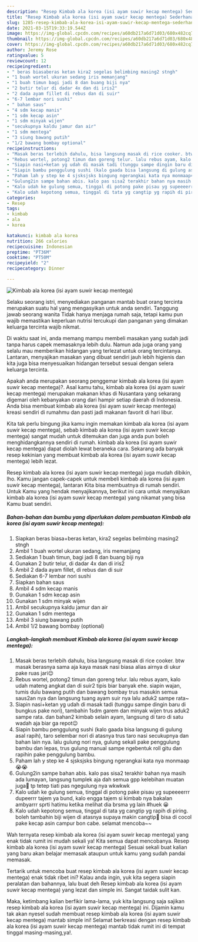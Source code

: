 ```yaml
---
description: "Resep Kimbab ala korea (isi ayam suwir kecap mentega) Sederhana Untuk Jualan"
title: "Resep Kimbab ala korea (isi ayam suwir kecap mentega) Sederhana Untuk Jualan"
slug: 1285-resep-kimbab-ala-korea-isi-ayam-suwir-kecap-mentega-sederhana-untuk-jualan
date: 2021-03-15T19:33:19.544Z
image: https://img-global.cpcdn.com/recipes/a60db217a6d71d03/680x482cq70/kimbab-ala-korea-isi-ayam-suwir-kecap-mentega-foto-resep-utama.jpg
thumbnail: https://img-global.cpcdn.com/recipes/a60db217a6d71d03/680x482cq70/kimbab-ala-korea-isi-ayam-suwir-kecap-mentega-foto-resep-utama.jpg
cover: https://img-global.cpcdn.com/recipes/a60db217a6d71d03/680x482cq70/kimbab-ala-korea-isi-ayam-suwir-kecap-mentega-foto-resep-utama.jpg
author: Jeremy Rose
ratingvalue: 5
reviewcount: 12
recipeingredient:
- " beras biasaberas ketan kira2 segelas belimbing masing2 stngh"
- "1 buah wortel ukuran sedang iris memanjang"
- "1 buah timun bagi jadi 8 dan buang biji nya"
- "2 butir telur di dadar 4x dan di iris2"
- "2 dada ayam fillet di rebus dan di suir"
- "6-7 lembar nori sushi"
- " bahan saus"
- "4 sdm kecap manis"
- "1 sdm kecap asin"
- "1 sdm minyak wijen"
- "secukupnya kaldu jamur dan air"
- "1 sdm mentega"
- "3 siung bawang putih"
- "1/2 bawang bombay optional"
recipeinstructions:
- "Masak beras terlebih dahulu, bisa langsung masak di rice cooker. btw masak berasnya sama aja kaya masak nasi biasa alias airnya di ukur pake ruas jari😌"
- "Rebus wortel, potong2 timun dan goreng telur. lalu rebus ayam, kalo udah mateng angkat dan di suir2 tipis biar banyak ehe. siapin wajan, tumis dulu bawang putih dan bawang bombay trus masukin semua saus2an nya dan langsung tuang ayam suir nya lalu aduk2 sampe rata~"
- "Siapin nasi+ketan yg udah di masak tadi (tunggu sampe dingin baru di bungkus pake nori), tambahin 1sdm garem dan minyak wijen trus aduk2 sampe rata. dan bahan2 kimbab selain ayam, langsung di taro di satu wadah aja biar ga repot😉"
- "Siapin bambu penggulung sushi (kalo gaada bisa langsung di gulung asal rapih), taro selembar nori di atasnya trus taro nasi secukupnya dan bahan lain nya. lalu gulung nori nya, gulung sekali pake penggulung bambu dan lepas, trus gulung manual sampe ngebentuk roll gitu dan rapihin pake penggulung bambu."
- "Paham lah y step ke 4 sjsksjsks bingung ngerangkai kata nya monmaap😭😭"
- "Gulung2in sampe bahan abis. kalo pas sisa2 terakhir bahan nya masih ada lumayan, langsung tumplek aja dah semua gpp kelebihan muatan juga🤧 tp tetep tiati pas ngegulung nya wkwkwk"
- "Kalo udah ke gulung semua, tinggal di potong pake pisau yg supeeeerrr dupeerrr tajem ya bund, kalo engga tajem si kimbab nya bakalan ambyarrr sprti hatimu ketika melihat dia brsma yg lain #huek 😀"
- "Kalo udah kepotong semua, tinggal di tata yg cangtip yg rapih di piring. boleh tambahin biji wijen di atasnya supaya makin cangtip🤩 bisa di cocol pake kecap asin campur bon cabe. selamat mencoba~~"
categories:
- Resep
tags:
- kimbab
- ala
- korea

katakunci: kimbab ala korea 
nutrition: 266 calories
recipecuisine: Indonesian
preptime: "PT36M"
cooktime: "PT50M"
recipeyield: "2"
recipecategory: Dinner

---
```



![Kimbab ala korea (isi ayam suwir kecap mentega)](https://img-global.cpcdn.com/recipes/a60db217a6d71d03/680x482cq70/kimbab-ala-korea-isi-ayam-suwir-kecap-mentega-foto-resep-utama.jpg)

Selaku seorang istri, menyediakan panganan mantab buat orang tercinta merupakan suatu hal yang mengasyikan untuk anda sendiri. Tanggung jawab seorang  wanita Tidak hanya menjaga rumah saja, tetapi kamu pun wajib memastikan keperluan nutrisi tercukupi dan panganan yang dimakan keluarga tercinta wajib nikmat.

Di waktu  saat ini, anda memang mampu membeli masakan yang sudah jadi tanpa harus capek memasaknya lebih dulu. Namun ada juga orang yang selalu mau memberikan hidangan yang terlezat untuk orang tercintanya. Lantaran, menyajikan masakan yang dibuat sendiri jauh lebih higienis dan kita juga bisa menyesuaikan hidangan tersebut sesuai dengan selera keluarga tercinta. 



Apakah anda merupakan seorang penggemar kimbab ala korea (isi ayam suwir kecap mentega)?. Asal kamu tahu, kimbab ala korea (isi ayam suwir kecap mentega) merupakan makanan khas di Nusantara yang sekarang digemari oleh kebanyakan orang dari hampir setiap daerah di Indonesia. Anda bisa membuat kimbab ala korea (isi ayam suwir kecap mentega) kreasi sendiri di rumahmu dan pasti jadi makanan favorit di hari libur.

Kita tak perlu bingung jika kamu ingin memakan kimbab ala korea (isi ayam suwir kecap mentega), sebab kimbab ala korea (isi ayam suwir kecap mentega) sangat mudah untuk ditemukan dan juga anda pun boleh menghidangkannya sendiri di rumah. kimbab ala korea (isi ayam suwir kecap mentega) dapat diolah lewat beraneka cara. Sekarang ada banyak resep kekinian yang membuat kimbab ala korea (isi ayam suwir kecap mentega) lebih lezat.

Resep kimbab ala korea (isi ayam suwir kecap mentega) juga mudah dibikin, lho. Kamu jangan capek-capek untuk membeli kimbab ala korea (isi ayam suwir kecap mentega), lantaran Kita bisa membuatnya di rumah sendiri. Untuk Kamu yang hendak menyajikannya, berikut ini cara untuk menyajikan kimbab ala korea (isi ayam suwir kecap mentega) yang nikamat yang bisa Kamu buat sendiri.

<!--inarticleads1-->

##### Bahan-bahan dan bumbu yang diperlukan dalam pembuatan Kimbab ala korea (isi ayam suwir kecap mentega):

1. Siapkan  beras biasa+beras ketan, kira2 segelas belimbing masing2 stngh
1. Ambil 1 buah wortel ukuran sedang, iris memanjang
1. Sediakan 1 buah timun, bagi jadi 8 dan buang biji nya
1. Gunakan 2 butir telur, di dadar 4x dan di iris2
1. Ambil 2 dada ayam fillet, di rebus dan di suir
1. Sediakan 6-7 lembar nori sushi
1. Siapkan  bahan saus
1. Ambil 4 sdm kecap manis
1. Gunakan 1 sdm kecap asin
1. Gunakan 1 sdm minyak wijen
1. Ambil secukupnya kaldu jamur dan air
1. Gunakan 1 sdm mentega
1. Ambil 3 siung bawang putih
1. Ambil 1/2 bawang bombay (optional)




<!--inarticleads2-->

##### Langkah-langkah membuat Kimbab ala korea (isi ayam suwir kecap mentega):

1. Masak beras terlebih dahulu, bisa langsung masak di rice cooker. btw masak berasnya sama aja kaya masak nasi biasa alias airnya di ukur pake ruas jari😌
1. Rebus wortel, potong2 timun dan goreng telur. lalu rebus ayam, kalo udah mateng angkat dan di suir2 tipis biar banyak ehe. siapin wajan, tumis dulu bawang putih dan bawang bombay trus masukin semua saus2an nya dan langsung tuang ayam suir nya lalu aduk2 sampe rata~
1. Siapin nasi+ketan yg udah di masak tadi (tunggu sampe dingin baru di bungkus pake nori), tambahin 1sdm garem dan minyak wijen trus aduk2 sampe rata. dan bahan2 kimbab selain ayam, langsung di taro di satu wadah aja biar ga repot😉
1. Siapin bambu penggulung sushi (kalo gaada bisa langsung di gulung asal rapih), taro selembar nori di atasnya trus taro nasi secukupnya dan bahan lain nya. lalu gulung nori nya, gulung sekali pake penggulung bambu dan lepas, trus gulung manual sampe ngebentuk roll gitu dan rapihin pake penggulung bambu.
1. Paham lah y step ke 4 sjsksjsks bingung ngerangkai kata nya monmaap😭😭
1. Gulung2in sampe bahan abis. kalo pas sisa2 terakhir bahan nya masih ada lumayan, langsung tumplek aja dah semua gpp kelebihan muatan juga🤧 tp tetep tiati pas ngegulung nya wkwkwk
1. Kalo udah ke gulung semua, tinggal di potong pake pisau yg supeeeerrr dupeerrr tajem ya bund, kalo engga tajem si kimbab nya bakalan ambyarrr sprti hatimu ketika melihat dia brsma yg lain #huek 😀
1. Kalo udah kepotong semua, tinggal di tata yg cangtip yg rapih di piring. boleh tambahin biji wijen di atasnya supaya makin cangtip🤩 bisa di cocol pake kecap asin campur bon cabe. selamat mencoba~~




Wah ternyata resep kimbab ala korea (isi ayam suwir kecap mentega) yang enak tidak rumit ini mudah sekali ya! Kita semua dapat mencobanya. Resep kimbab ala korea (isi ayam suwir kecap mentega) Sesuai sekali buat kalian yang baru akan belajar memasak ataupun untuk kamu yang sudah pandai memasak.

Tertarik untuk mencoba buat resep kimbab ala korea (isi ayam suwir kecap mentega) enak tidak ribet ini? Kalau anda ingin, yuk kita segera siapin peralatan dan bahannya, lalu buat deh Resep kimbab ala korea (isi ayam suwir kecap mentega) yang lezat dan simple ini. Sangat taidak sulit kan. 

Maka, ketimbang kalian berfikir lama-lama, yuk kita langsung saja sajikan resep kimbab ala korea (isi ayam suwir kecap mentega) ini. Dijamin kamu tak akan nyesel sudah membuat resep kimbab ala korea (isi ayam suwir kecap mentega) mantab simple ini! Selamat berkreasi dengan resep kimbab ala korea (isi ayam suwir kecap mentega) mantab tidak rumit ini di tempat tinggal masing-masing,ya!.

